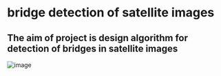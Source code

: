 # bridge detection of satellite images
## The aim of project is design algorithm for detection of bridges in satellite images
![image](https://github.com/Abhivarmas/yolov5_bridge_detectiion/assets/93196397/af040f98-268b-4389-8514-64d15865f3c4)
